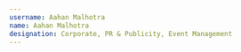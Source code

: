 ```yaml
---
username: Aahan Malhotra 
name: Aahan Malhotra
designation: Corporate, PR & Publicity, Event Management
---
```

